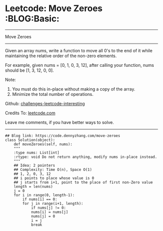 
# Leetcode: Move Zeroes     :BLOG:Basic:

---

Move Zeroes  

---

Given an array nums, write a function to move all 0's to the end of it while maintaining the relative order of the non-zero elements.  

For example, given nums = [0, 1, 0, 3, 12], after calling your function, nums should be [1, 3, 12, 0, 0].  

Note:  

1.  You must do this in-place without making a copy of the array.
2.  Minimize the total number of operations.

Github: [challenges-leetcode-interesting](https://github.com/DennyZhang/challenges-leetcode-interesting/tree/master/problems/move-zeroes)  

Credits To: [leetcode.com](https://leetcode.com/problems/move-zeroes/description/)  

Leave me comments, if you have better ways to solve.  

---

    ## Blog link: https://code.dennyzhang.com/move-zeroes
    class Solution(object):
        def moveZeroes(self, nums):
    	"""
    	:type nums: List[int]
    	:rtype: void Do not return anything, modify nums in-place instead.
    	"""
    	## Idea: 2 pointers
    	## Complexity: Time O(n), Space O(1)
    	## 1, 2, 0, 3, 12
    	## i points to place whose value is 0
    	## j starts from i+1, point to the place of first non-Zero value
    	length = len(nums)
    	j = 0
    	for i in range(0, length-1):
    	    if nums[i] == 0:
    		for j in range(i+1, length):
    		    if nums[j] != 0:
    			nums[i] = nums[j]
    			nums[j] = 0
    			i = j
    			break

